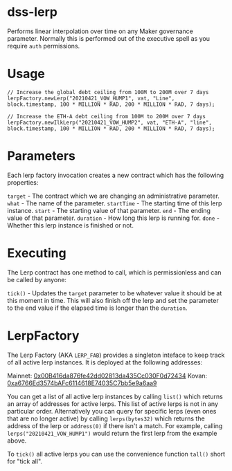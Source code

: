 # dss-lerp

Performs linear interpolation over time on any Maker governance parameter. Normally this is performed out of the executive spell as you require `auth` permissions.

# Usage

```
// Increase the global debt ceiling from 100M to 200M over 7 days
lerpFactory.newLerp("20210421_VOW_HUMP1", vat, "Line", block.timestamp, 100 * MILLION * RAD, 200 * MILLION * RAD, 7 days);

// Increase the ETH-A debt ceiling from 100M to 200M over 7 days
lerpFactory.newIlkLerp("20210421_VOW_HUMP2", vat, "ETH-A", "line", block.timestamp, 100 * MILLION * RAD, 200 * MILLION * RAD, 7 days);
```

# Parameters

Each lerp factory invocation creates a new contract which has the following properties:

`target` - The contract which we are changing an administrative parameter.
`what` - The name of the parameter.
`startTime` - The starting time of this lerp instance.
`start` - The starting value of that parameter.
`end` - The ending value of that parameter.
`duration` - How long this lerp is running for.
`done` - Whether this lerp instance is finished or not.

# Executing

The Lerp contract has one method to call, which is permissionless and can be called by anyone:

`tick()` - Updates the `target` parameter to be whatever value it should be at this moment in time. This will also finish off the lerp and set the parameter to the end value if the elapsed time is longer than the `duration`.

# LerpFactory

The Lerp Factory (AKA `LERP_FAB`) provides a singleton inteface to keep track of all active lerp instances. It is deployed at the following addresses:

Mainnet: [0x00B416da876fe42dd02813da435Cc030F0d72434](https://etherscan.io/address/0x00B416da876fe42dd02813da435Cc030F0d72434#code)
Kovan: [0xa6766Ed3574bAFc6114618E74035C7bb5e9a6aa9](https://kovan.etherscan.io/address/0xa6766Ed3574bAFc6114618E74035C7bb5e9a6aa9#code)

You can get a list of all active lerp instances by calling `list()` which returns an array of addresses for active lerps. This list of active lerps is not in any particular order. Alternatively you can query for specific lerps (even ones that are no longer active) by calling `lerps(bytes32)` which returns the address of the lerp or `address(0)` if there isn't a match. For example, calling `lerps("20210421_VOW_HUMP1")` would return the first lerp from the example above.

To `tick()` all active lerps you can use the convenience function `tall()` short for "tick all".
